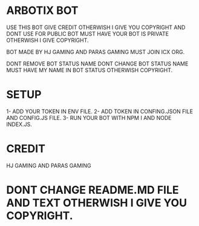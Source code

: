 # ARBOTIX BOT

USE THIS BOT GIVE CREDIT OTHERWISH I GIVE YOU COPYRIGHT AND DONT USE FOR PUBLIC BOT MUST HAVE YOUR BOT IS PRIVATE OTHERWISH I GIVE COPYRIGHT.

BOT MADE BY HJ GAMING AND PARAS GAMING MUST JOIN ICX ORG.

DONT REMOVE BOT STATUS NAME DONT CHANGE BOT STATUS NAME MUST HAVE MY NAME IN BOT STATUS OTHERWISH COPYRIGHT.

# SETUP
1- ADD YOUR TOKEN IN ENV FILE.
2- ADD TOKEN IN CONFING.JSON FILE AND CONFIG.JS FILE.
3- RUN YOUR BOT WITH NPM I AND NODE INDEX.JS.

# CREDIT
HJ GAMING AND PARAS GAMING

# DONT CHANGE README.MD FILE AND TEXT OTHERWISH I GIVE YOU COPYRIGHT.
